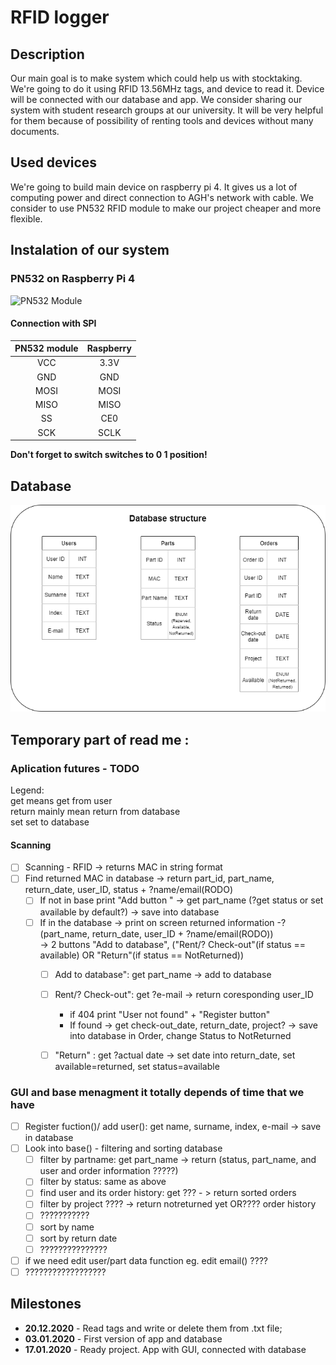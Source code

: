 # RFID logger
## Description
Our main goal is to make system which could help us with stocktaking. We're going to do it using RFID 13.56MHz tags, and device to read it. Device will be connected with our database and app. We consider sharing our system with student research groups at our university. It will be very helpful for them because of possibility of renting tools and devices without many documents.

## Used devices
We're going to build main device on raspberry pi 4. It gives us a lot of computing power and direct connection to AGH's network with cable. We consider to use PN532 RFID module to make our project cheaper and more flexible.

## Instalation of our system
### PN532 on Raspberry Pi 4
<img src="https://botland.com.pl/64035-thickbox_default/modul-rfidnfc-pn532-1356mhz-i2cspi-karta-i-brelok.jpg" alt="PN532 Module" width="200" height="200">  
  
#### Connection with SPI
| PN532 module | Raspberry |
|:------------:|:---------:|
|     VCC      |    3.3V   |
|     GND      |    GND    |
|     MOSI     |    MOSI   |
|     MISO     |    MISO   |
|     SS       |    CE0    |
|     SCK      |    SCLK   |

**Don't forget to switch switches to 0 1 position!**


## Database 
<img src="./Graphics/base.png" alt="Database structure">

## Temporary part of read me :  
### Aplication futures - TODO  
Legend:  
get means get from user   
return mainly mean return from database  
set set to database  
#### Scanning  
- [ ] Scanning - RFID -> returns MAC in string format  
- [ ] Find returned MAC in database -> return part_id, part_name, return_date, user_ID, status + ?name/email(RODO)
    - [ ] If not in base print "Add button " -> get part_name (?get status or set available by default?) -> save into database 
    - [ ] If in the database -> print on screen returned information -?(part_name, return_date, user_ID + ?name/email(RODO))   
        -> 2 buttons "Add to database", ("Rent/? Check-out"(if status == available) OR "Return"(if status == NotReturned))   
        - [ ] Add to database": get part_name -> add to database   
        - [ ] Rent/? Check-out": get ?e-mail -> return coresponding user_ID    
            - if 404 print "User not found" + "Register button"   
            - If found -> get check-out_date, return_date, project? -> save into database in Order, change Status to NotReturned   
        - [ ] "Return" : get ?actual date -> set date into return_date, set available=returned, set status=available     
            

### GUI and base menagment   it totally depends of time that we have        
- [ ] Register fuction()/ add user(): get name, surname, index, e-mail -> save in database 
- [ ] Look into base() - filtering and sorting database
    - [ ] filter by partname: get part_name -> return (status, part_name, and user and order information  ?????)
    - [ ] filter by status:  same as above
    - [ ] find user and its order history: get ??? - > return sorted orders  
    - [ ] filter by project ???? -> return notreturned yet OR???? order history
    - [ ] ???????????
    - [ ] sort by name
    - [ ] sort by return date
    - [ ] ???????????????
- [ ] if we need edit user/part data function eg. edit email() ????
- [ ] ??????????????????

## Milestones
- **20.12.2020** - Read tags and write or delete them from .txt file;
- **03.01.2020** - First version of app and database
- **17.01.2020** - Ready project. App with GUI, connected with database
